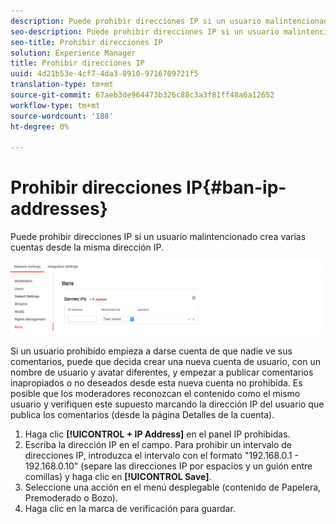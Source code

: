 ```yaml
---
description: Puede prohibir direcciones IP si un usuario malintencionado crea varias cuentas desde la misma dirección IP.
seo-description: Puede prohibir direcciones IP si un usuario malintencionado crea varias cuentas desde la misma dirección IP.
seo-title: Prohibir direcciones IP
solution: Experience Manager
title: Prohibir direcciones IP
uuid: 4d21b53e-4cf7-4da3-8910-9716709721f5
translation-type: tm+mt
source-git-commit: 67aeb3de964473b326c88c3a3f81ff48a6a12652
workflow-type: tm+mt
source-wordcount: '188'
ht-degree: 0%

---
```



# Prohibir direcciones IP{#ban-ip-addresses}

Puede prohibir direcciones IP si un usuario malintencionado crea varias cuentas desde la misma dirección IP.

![](assets/Bans-1024x239.png)

Si un usuario prohibido empieza a darse cuenta de que nadie ve sus comentarios, puede que decida crear una nueva cuenta de usuario, con un nombre de usuario y avatar diferentes, y empezar a publicar comentarios inapropiados o no deseados desde esta nueva cuenta no prohibida. Es posible que los moderadores reconozcan el contenido como el mismo usuario y verifiquen este supuesto marcando la dirección IP del usuario que publica los comentarios (desde la página Detalles de la cuenta).

1. Haga clic **[!UICONTROL + IP Address]** en el panel IP prohibidas.
1. Escriba la dirección IP en el campo. Para prohibir un intervalo de direcciones IP, introduzca el intervalo con el formato &quot;192.168.0.1 - 192.168.0.10&quot; (separe las direcciones IP por espacios y un guión entre comillas) y haga clic en **[!UICONTROL Save]**.
1. Seleccione una acción en el menú desplegable (contenido de Papelera, Premoderado o Bozo).
1. Haga clic en la marca de verificación para guardar.
